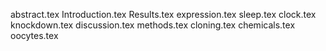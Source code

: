 abstract.tex
Introduction.tex
Results.tex
expression.tex
sleep.tex
clock.tex
knockdown.tex
discussion.tex
methods.tex
cloning.tex
chemicals.tex
oocytes.tex
    